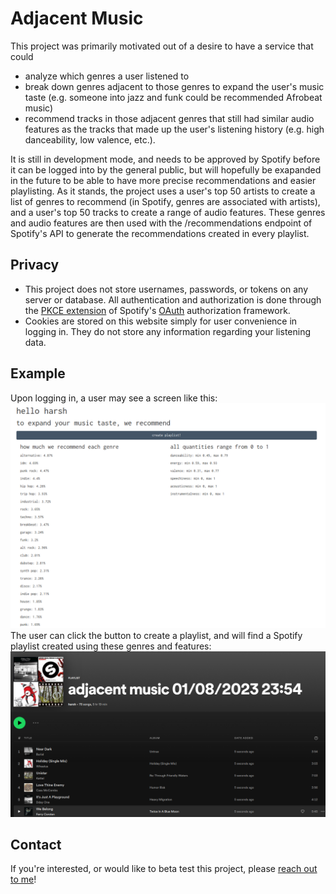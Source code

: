 # Adjacent Music
This project was primarily motivated out of a desire to have a service that could
* analyze which genres a user listened to
* break down genres adjacent to those genres to expand the user's music taste (e.g. someone into jazz and funk could be recommended Afrobeat music)
* recommend tracks in those adjacent genres that still had similar audio features as the tracks that made up the user's listening history (e.g. high danceability, low valence, etc.).

It is still in development mode, and needs to be approved by Spotify before it can be logged into by the general public, but will hopefully be exapanded in the future to be able to have more precise recommendations and easier playlisting. As it stands, the project uses a user's top 50 artists to create a list of genres to recommend (in Spotify, genres are associated with artists), and a user's top 50 tracks to create a range of audio features. These genres and audio features are then used with the /recommendations endpoint of Spotify's API to generate the recommendations created in every playlist.


## Privacy
* This project does not store usernames, passwords, or tokens on any server or database. All authentication and authorization is done through the [PKCE extension](https://oauth.net/2/pkce/) of Spotify's [OAuth](https://developer.spotify.com/documentation/general/guides/authorization/) authorization framework.
* Cookies are stored on this website simply for user convenience in logging in. They do not store any information regarding your listening data.

## Example
Upon logging in, a user may see a screen like this: ![Application](docs/application.png)
The user can click the button to create a playlist, and will find a Spotify playlist created using these genres and features:  ![Playlist](docs/playlist.png)

## Contact
If you're interested, or would like to beta test this project, please [reach out to me](https://github.com/notnotharsh)!
